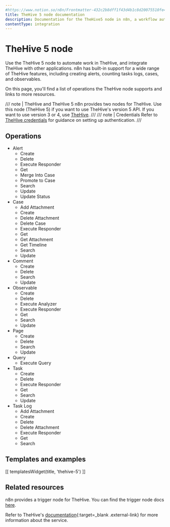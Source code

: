 ```yaml
---
#https://www.notion.so/n8n/Frontmatter-432c2b8dff1f43d4b1c8d20075510fe4
title: TheHive 5 node documentation
description: Documentation for the TheHive5 node in n8n, a workflow automation platform. Includes details of operations and configuration, and links to examples and credentials information.
contentType: integration
---
```


# TheHive 5 node

Use the TheHive 5 node to automate work in TheHive, and integrate TheHive with other applications. n8n has built-in support for a wide range of TheHive features, including creating alerts, counting tasks logs, cases, and observables. 

On this page, you'll find a list of operations the TheHive node supports and links to more resources.

/// note | TheHive and TheHive 5
n8n provides two nodes for TheHive. Use this node (TheHive 5) if you want to use TheHive's version 5 API. If you want to use version 3 or 4, use [TheHive](/integrations/builtin/app-nodes/n8n-nodes-base.thehive/).
///
/// note | Credentials
Refer to [TheHive credentials](/integrations/builtin/credentials/thehive5/) for guidance on setting up authentication. 
///

## Operations

* Alert
	* Create
	* Delete
	* Execute Responder
	* Get
	* Merge Into Case
	* Promote to Case
	* Search
	* Update
	* Update Status
* Case
	* Add Attachment
	* Create
	* Delete Attachment
	* Delete Case
	* Execute Responder
	* Get
	* Get Attachment
	* Get Timeline
	* Search
	* Update
* Comment
	* Create
	* Delete
	* Search
	* Update
* Observable
	* Create
	* Delete
	* Execute Analyzer
	* Execute Responder
	* Get
	* Search
	* Update
* Page
	* Create
	* Delete
	* Search
	* Update
* Query
	* Execute Query
* Task
	* Create
	* Delete
	* Execute Responder
	* Get
	* Search
	* Update
* Task Log
	* Add Attachment
	* Create
	* Delete
	* Delete Attachment
	* Execute Responder
	* Get
	* Search

## Templates and examples

<!-- see https://www.notion.so/n8n/Pull-in-templates-for-the-integrations-pages-37c716837b804d30a33b47475f6e3780 -->
[[ templatesWidget(title, 'thehive-5') ]]

## Related resources

n8n provides a trigger node for TheHive. You can find the trigger node docs [here](/integrations/builtin/trigger-nodes/n8n-nodes-base.thehive5trigger/).

Refer to TheHive's [documentation](https://docs.strangebee.com/){:target=_blank .external-link} for more information about the service.
